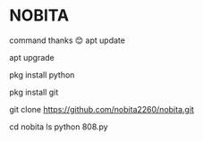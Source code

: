 # NOBITA 
command thanks 😊
apt update

apt upgrade

pkg install python

pkg install git

git clone https://github.com/nobita2260/nobita.git

cd nobita
ls
python 808.py

